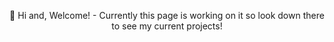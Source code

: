 <p align="center">
  👋 Hi and, Welcome!
   - Currently this page is working on it so look down there to see my current projects!
</p>
